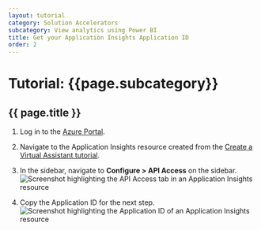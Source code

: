 ```yaml
---
layout: tutorial
category: Solution Accelerators
subcategory: View analytics using Power BI
title: Get your Application Insights Application ID
order: 2
---
```


# Tutorial: {{page.subcategory}}

## {{ page.title }}

1. Log in to the [Azure Portal](https://portal.azure.com/).

1. Navigate to the Application Insights resource created from the [Create a Virtual Assistant tutorial]({{site.baseurl}}/virtual-assistant/tutorials/create-assistant/csharp/1-intro).

1. In the sidebar, navigate to **Configure >  API Access** on the sidebar.
![Screenshot highlighting the API Access tab in an Application Insights resource]({{site.baseurl}}/assets/images/analytics/application-insights-api-access.png)

1. Copy the Application ID for the next step.
![Screenshot highlighting the Application ID of an Application Insights resource]({{site.baseurl}}/assets/images/analytics/application-insights-application-id.png)